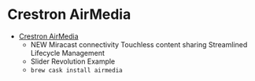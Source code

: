 # Crestron AirMedia
- [Crestron AirMedia](https://www.crestron.com/microsites/airmedia-mobile-wireless-hd-presentations)
  -  NEW Miracast connectivity Touchless content sharing Streamlined Lifecycle Management
  - Slider Revolution Example
  - `brew cask install airmedia`
